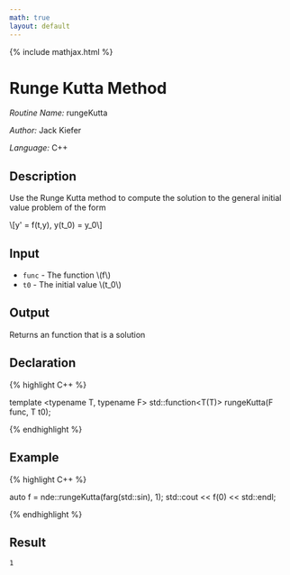 ```yaml
---
math: true
layout: default
---
```


{% include mathjax.html %}


# Runge Kutta Method 

*Routine Name:* rungeKutta

*Author:* Jack Kiefer

*Language:* C++

## Description

Use the Runge Kutta method to compute the solution to the general initial value problem of the form

\\[y' = f(t,y), y(t_0) = y_0\\]

## Input

* ``func`` - The function \\(f\\)
* ``t0`` - The initial value \\(t_0\\)

## Output 

Returns an function that is a solution

## Declaration

{% highlight C++ %}

template <typename T, typename F>
std::function<T(T)> rungeKutta(F func, T t0);

{% endhighlight %}

## Example

{% highlight C++ %}

auto f = nde::rungeKutta(farg(std::sin), 1);
std::cout << f(0) << std::endl;

{% endhighlight %}

## Result
```
1
```
